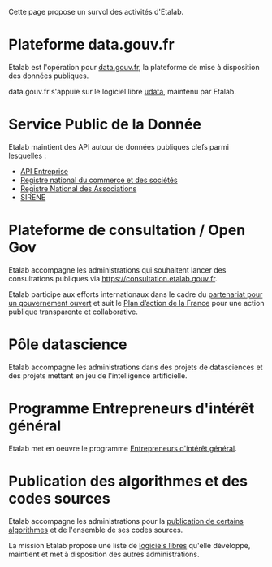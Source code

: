 Cette page propose un survol des activités d'Etalab.

# Plateforme data.gouv.fr

Etalab est l'opération pour [data.gouv.fr](https://www.data.gouv.fr/), la plateforme de mise à disposition des données publiques.

data.gouv.fr s'appuie sur le logiciel libre [udata](https://getudata.org/), maintenu par Etalab.

# Service Public de la Donnée

Etalab maintient des API autour de données publiques clefs parmi lesquelles :

<!-- - https://geo.data.gouv.fr -->
- [API Entreprise](https://entreprise.api.gouv.fr)
- [Registre national du commerce et des sociétés](https://github.com/etalab/etalab/blob/master/logiciels-libres.md#donn%C3%A9es-du-rna-registre-national-des-associations)
- [Registre National des Associations](https://github.com/etalab/etalab/blob/master/logiciels-libres.md#donn%C3%A9es-du-rna-registre-national-des-associations)
- [SIRENE](https://github.com/etalab/etalab/blob/master/logiciels-libres.md#donn%C3%A9es-sirene)

# Plateforme de consultation / Open Gov

Etalab accompagne les administrations qui souhaitent lancer des consultations publiques via <https://consultation.etalab.gouv.fr>.

Etalab participe aux efforts internationaux dans le cadre du [partenariat pour un gouvernement ouvert](https://www.opengovpartnership.org) et suit le [Plan d’action de la France](https://www.etalab.gouv.fr/plan-daction-national) pour une action publique transparente et collaborative.

# Pôle datascience

Etalab accompagne les administrations dans des projets de datasciences
et des projets mettant en jeu de l'intelligence artificielle.

# Programme Entrepreneurs d'intérêt général

Etalab met en oeuvre le programme [Entrepreneurs d'intérêt
général](https://entrepreneur-interet-general.etalab.gouv.fr/).

# Publication des algorithmes et des codes sources

Etalab accompagne les administrations pour la [publication de certains
algorithmes](algorithmes-publics.md) et de l'ensemble de ses codes sources.

La mission Etalab propose une liste de [logiciels
libres](logiciels-libres.md) qu'elle développe, maintient et met à
disposition des autres administrations.
